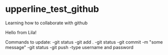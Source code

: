 # upperline_test_github
Learning how to collaborate with github

Hello from Lila!

Commands to update:
 -git status
 -git add . 
 -git status
 -git commit -m "some message"
 -git status
 -git push
 -type username and password